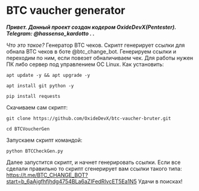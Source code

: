 # BTC vaucher generator
***Привет. Данный проект создан кодером OxideDevX(Pentester). Telegram: @hassenso_kardotto . .***

*Что это такое?*
Генератор BTC чеков. 
Скрипт генерирует ссылки для обнала BTC чеков в боте @btc_change_bot.
Генерируем ссылки и переходим по ним, если повезет обналичиваем чек.
Для работы нужен ПК либо сервер под управлением ОС Linux.
Как установить: 

    apt update -y && apt upgrade -y

    apt install git python -y

    pip install requests

Скачиваем сам скрипт:

    git clone https://github.com/OxideDevX/btc-vaucher-bruter.git

    cd BTCVoucherGen

Запускаем скрипт командой:

    python BTCCheckGen.py

Далее запустится скрипт, и начнет генерировать ссылки.
Если все сделали правильно то скрипт сгенерирует вам ссылки такого типа:
    https://t.me/BTC_CHANGE_BOT?start=b_6aAjgfhfjhdg4754BLa6aZIFedRlvcET5Ea1N5
Удачи в поисках!
